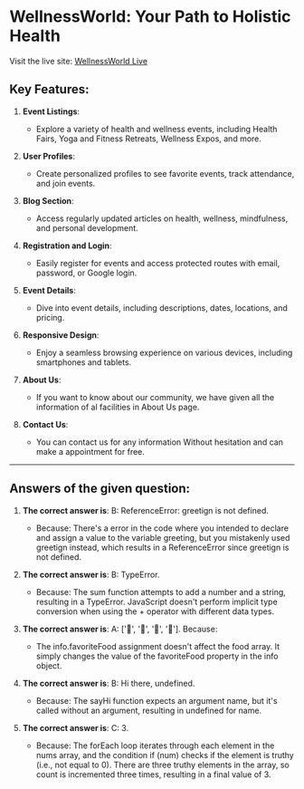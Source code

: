 # WellnessWorld: Your Path to Holistic Health

Visit the live site: [WellnessWorld Live](https://www.example.com)

## Key Features:

1. **Event Listings**: 
   - Explore a variety of health and wellness events, including Health Fairs, Yoga and Fitness Retreats, Wellness Expos, and more.

2. **User Profiles**: 
   - Create personalized profiles to see favorite events, track attendance, and join events.

3. **Blog Section**: 
   - Access regularly updated articles on health, wellness, mindfulness, and personal development.

4. **Registration and Login**: 
   - Easily register for events and access protected routes with email, password, or Google login.

5. **Event Details**: 
   - Dive into event details, including descriptions, dates, locations, and pricing.

6. **Responsive Design**: 
   - Enjoy a seamless browsing experience on various devices, including smartphones and tablets.

7. **About Us**:
   - If you want to know about our community, we have given all the information of al facilities in About Us page.

8. **Contact Us**: 
   - You can contact us for any information Without hesitation and can make a appointment for free. 

***

## Answers of the given question:

1. **The correct answer is**: B: ReferenceError: greetign is not defined.
   - Because: There's a error in the code where you intended to declare and assign a value to the variable greeting, but you mistakenly used greetign instead, which results in a ReferenceError since greetign is not defined.

2. **The correct answer is**: B: TypeError.
   - Because: The sum function attempts to add a number and a string, resulting in a TypeError. JavaScript doesn't perform implicit type conversion when using the + operator with different data types.

3. **The correct answer is**: A: ['🍕', '🍫', '🥑', '🍔']. Because: 
   - The info.favoriteFood assignment doesn't affect the food array. It simply changes the value of the favoriteFood property in the info object.

4. **The correct answer is**: B: Hi there, undefined. 
   - Because: The sayHi function expects an argument name, but it's called without an argument, resulting in undefined for name.

5. **The correct answer is**: C: 3. 
   - Because: The forEach loop iterates through each element in the nums array, and the condition if (num) checks if the element is truthy (i.e., not equal to 0). There are three truthy elements in the array, so count is incremented three times, resulting in a final value of 3.
